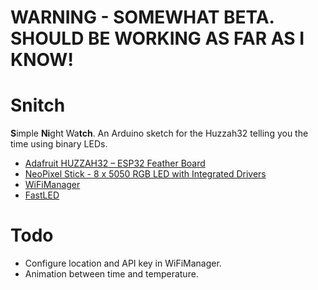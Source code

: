 # WARNING - SOMEWHAT BETA. SHOULD BE WORKING AS FAR AS I KNOW!

# Snitch
**S**imple **Ni**ght Wa**tch**. An Arduino sketch for the Huzzah32 telling you the time using binary LEDs.

* [Adafruit HUZZAH32 – ESP32 Feather Board](https://www.adafruit.com/product/3405)
* [NeoPixel Stick - 8 x 5050 RGB LED with Integrated Drivers](https://www.adafruit.com/product/1426)
* [WiFiManager](https://github.com/tzapu/WiFiManager)
* [FastLED](https://github.com/FastLED/FastLED)

# Todo
* Configure location and API key in WiFiManager.
* Animation between time and temperature.